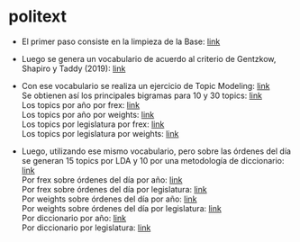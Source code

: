 # politext

- El primer paso consiste en la limpieza de la Base: [link](https://github.com/LCaravaggio/politext/blob/main/Limpiar_la_base.ipynb) </br>

- Luego se genera un vocabulario de acuerdo al criterio de Gentzkow, Shapiro y Taddy (2019): [link](https://github.com/LCaravaggio/politext/blob/main/GS%20-%20Guardar%20Vocabulario.ipynb) </br>

- Con ese vocabulario se realiza un ejercicio de Topic Modeling: [link](https://github.com/LCaravaggio/politext/blob/main/GS_v0_2_con_vocab.ipynb) </br>
Se obtienen así los principales bigramas para 10 y 30 topics: [link](https://github.com/LCaravaggio/politext/blob/main/output/Principales%20Bigramas%20por%20Topic%20en%2010%20y%2030%20Topics.xlsx) </br>
Los topics por año por frex: [link](https://github.com/LCaravaggio/politext/blob/main/output/topics_por_a%C3%B1o_por_frex.csv) </br>
Los topics por año por weights: [link](https://github.com/LCaravaggio/politext/blob/main/output/topics_por_a%C3%B1o_por_weights.csv) </br>
Los topics por legislatura por frex: [link](https://github.com/LCaravaggio/politext/blob/main/output/topics_por_legislatura_por_frex.csv) </br>
Los topics por legislatura por weights: [link](https://github.com/LCaravaggio/politext/blob/main/output/topics_por_legislatura_por_weights.csv) </br>

- Luego, utilizando ese mismo vocabulario, pero sobre las órdenes del día se generan 15 topics por LDA y 10 por una metodología de diccionario: [link](https://github.com/LCaravaggio/politext/blob/main/GS_Orden_del_D%C3%ADa_v0_2.ipynb) </br>
Por frex sobre órdenes del día por año: [link](https://github.com/LCaravaggio/politext/blob/main/output/topics_por_a%C3%B1o_por_frex_por_ordendeldia.csv) </br>
Por frex sobre órdenes del día por legislatura: [link](https://github.com/LCaravaggio/politext/blob/main/output/topics_por_legislatura_por_frex_por_ordendeldia.csv) </br>
Por weights sobre órdenes del día por año: [link](https://github.com/LCaravaggio/politext/blob/main/output/topics_por_a%C3%B1o_por_weights_por_ordendeldia.csv) </br>
Por weights sobre órdenes del día por legislatura: [link](https://github.com/LCaravaggio/politext/blob/main/output/topics_por_legislatura_por_weights_por_ordendeldia.csv) </br>
Por diccionario por año: [link](https://github.com/LCaravaggio/politext/blob/main/output/topics_por_a%C3%B1o_por_designacionamano.csv) </br>
Por diccionario por legislatura: [link](https://github.com/LCaravaggio/politext/blob/main/output/topics_por_legislatura_por_designacionamano.csv) </br>

